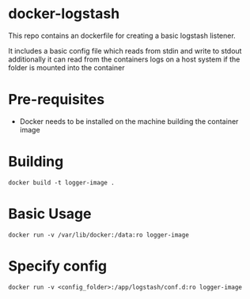# docker-logstash

This repo contains an dockerfile for creating a basic logstash listener.

It includes a basic config file which reads from stdin and write to stdout
additionally it can read from the containers logs on a host system if
the folder is mounted into the container

# Pre-requisites 
- Docker needs to be installed on the machine building the container image

# Building 
```
docker build -t logger-image .
```


# Basic Usage

```
docker run -v /var/lib/docker:/data:ro logger-image 
```

# Specify config
```
docker run -v <config_folder>:/app/logstash/conf.d:ro logger-image
```
